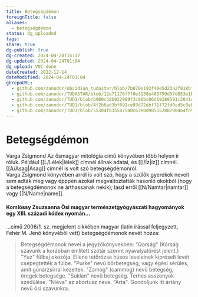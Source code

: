 ```yaml
---
title: Betegségdémon
foreignTitle: false
aliases:
  - betegségdémon
status: dg_uploaded
tags:
share: true
dg-publish: true
dg-created: 2024-04-20T15:37
dg-updated: 2024-04-24T01:04
dg_upload: VNC done
dateCreated: 2022-12-14
dateModified: 2024-04-24T01:04
ghrepoURL:
  - github.com/zanodor/obsidian_tudastar/blob/7b070e193f40e5d23a2f818bf803593fb05aaed9/B/Betegs%C3%A9gd%C3%A9mon.md
  - github.com/zanodor/TUDASTAR/blob/12e71176f7f0e3138e483799d57d853e1bed8a4e/B/Betegs%C3%A9gd%C3%A9mon.md
  - github.com/zanodor/TUD1/blob/b900c58b922989f3c96bc06d69188591c2041c82/B/Betegs%C3%A9gd%C3%A9mon.md
  - github.com/zanodor/TUD1/blob/4f2b6ad3bf691ce93d72ebf71f72fd0cd5c8eb69/B/Betegs%C3%A9gd%C3%A9mon.md
  - github.com/zanodor/TUD1/blob/55304f835547540c63e0d98555288790464fd9e2/B/Betegs%C3%A9gd%C3%A9mon.md
---
```


# Betegségdémon

Varga Zsigmond Az ősmagyar mitológia című könyvében több helyen ír róluk. Például [[L/Lélek\|lélek]] címnél állnak adatai, és [[I/Íz\|íz]] címnél. [[A/Asag\|Asag]] címnél is volt szó betegségdémonról.  
Varga Zsigmond könyvében arról is volt szó, hogy a szülők gyerekek neveit sem adták meg vagy épppen azokat megváltoztatták hasonló okokból (hogy a betegségdémonok ne árthassanak nekik); lásd erről [[N/Namtar\|namtar]] vagy [[N/Name\|name]].  

#### Komlóssy Zsuzsanna Ősi magyar természetgyógyászati hagyományok egy XIII. századi kódex nyomán...

...című 2006/1. sz. megjelent cikkében magyar (latin írással feljegyzett, Fehér M. Jenő könyvéből vett) betegségdémonok nevét hozza:  
> Betegségdémonok nevei a jegyzőkönyvekben: "Qorság" (Kórság szavunk a korábban említett szótár szerint nyavalyatörést jelent.) "Yuz" fülbaj okozója. Ellene tetőrózsa húsos leveleinek kipréselt levét csepegtették a fülbe. "Purke" nevű bőrbetegség, vagy égési sérülés, amit gúnárzsírral kezeltek. "Zamog" (cammog) nevű betegség, öregek betegsége. "Suklan" nevű betegség. Terhes asszonyok szédülése. "Niéva" az abortusz neve. "Arta". Gondoljunk itt ártány nevű ősi szavunkra.  
